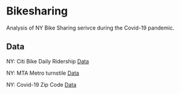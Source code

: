 # Bikesharing

Analysis of NY Bike Sharing serivce during the Covid-19 pandemic.


## Data

NY: Citi Bike Daily Ridership [Data](https://www.citibikenyc.com/system-data)

NY: MTA Metro turnstile [Data](http://web.mta.info/developers/turnstile.html)

NY: Covid-19 Zip Code [Data](https://github.com/nychealth/coronavirus-data)

